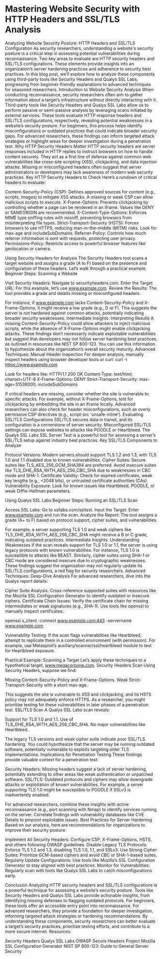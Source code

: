 # Mastering Website Security with HTTP Headers and SSL/TLS Analysis

Analyzing Website Security Posture: HTTP Headers and SSL/TLS Configuration
As security researchers, understanding a website's security posture is a critical step in assessing potential vulnerabilities during reconnaissance. Two key areas to evaluate are HTTP security headers and SSL/TLS configurations. These elements provide insights into an organization’s server hardening practices and adherence to security best practices. In this blog post, we’ll explore how to analyze these components using third-party tools like Security Headers and Qualys SSL Labs, progressing from beginner-friendly explanations to advanced techniques for seasoned researchers.
Introduction to Website Security Analysis
When conducting reconnaissance, security researchers often aim to gather information about a target’s infrastructure without directly interacting with it. Third-party tools like Security Headers and Qualys SSL Labs allow us to perform passive or semi-passive analysis by leveraging scans initiated by external services. These tools evaluate HTTP response headers and SSL/TLS configurations, respectively, revealing potential weaknesses in a website’s security posture.
For beginners, this process helps identify misconfigurations or outdated practices that could indicate broader security gaps. For advanced researchers, these findings can inform targeted attack strategies or highlight areas for deeper investigation during a penetration test.
Why HTTP Security Headers Matter
HTTP security headers are server responses included in HTTP replies to instruct browsers on how to handle content securely. They act as a first line of defense against common web vulnerabilities like cross-site scripting (XSS), clickjacking, and data injection attacks. Missing or misconfigured headers often suggest that server administrators or developers may lack awareness of modern web security practices.
Key HTTP Security Headers to Check
Here’s a rundown of critical headers to evaluate:

Content-Security-Policy (CSP): Defines approved sources for content (e.g., scripts, images) to mitigate XSS attacks. A missing or weak CSP can allow malicious scripts to execute.
X-Frame-Options: Prevents clickjacking by controlling whether a page can be rendered in an iframe. Values like DENY or SAMEORIGIN are recommended.
X-Content-Type-Options: Enforces MIME type sniffing rules with nosniff, preventing browsers from misinterpreting file types.
Strict-Transport-Security (HSTS): Forces browsers to use HTTPS, reducing man-in-the-middle (MITM) risks. Look for max-age and includeSubDomains.
Referrer-Policy: Controls how much referrer information is sent with requests, protecting user privacy.
Permissions-Policy: Restricts access to powerful browser features like geolocation or camera.

Using Security Headers for Analysis
The Security Headers tool scans a target website and assigns a grade (A to F) based on the presence and configuration of these headers. Let’s walk through a practical example.
Beginner Steps: Scanning a Website

Visit Security Headers: Navigate to securityheaders.com.
Enter the Target URL: For this example, let’s use www.example.com.
Review the Results: The tool provides a grade and details missing or misconfigured headers.

For instance, if www.example.com lacks Content-Security-Policy and X-Frame-Options, it might receive a low grade (e.g., D or F). This suggests the server is not hardened against common attacks, potentially indicating broader security weaknesses.
Intermediate Insights: Interpreting Results
A missing Content-Security-Policy could allow attackers to inject malicious scripts, while the absence of X-Frame-Options might enable clickjacking attacks. These findings don’t necessarily indicate exploitable vulnerabilities but suggest that developers may not follow server hardening best practices, as outlined in resources like NIST SP 800-123. You can use this information to hypothesize about the organization’s overall security maturity.
Advanced Techniques: Manual Header Inspection
For deeper analysis, manually inspect headers using browser developer tools or curl:
curl -I https://www.example.com

Look for headers like:
HTTP/1.1 200 OK
Content-Type: text/html; charset=UTF-8
X-Frame-Options: DENY
Strict-Transport-Security: max-age=31536000; includeSubDomains

If critical headers are missing, consider whether the site is vulnerable to specific attacks. For example, without X-Frame-Options, test for clickjacking by embedding the site in an iframe locally. Advanced researchers can also check for header misconfigurations, such as overly permissive CSP directives (e.g., script-src 'unsafe-inline').
Evaluating SSL/TLS Configurations
SSL/TLS secures data in transit, and its configuration is a cornerstone of server security. Misconfigured SSL/TLS settings can expose websites to attacks like POODLE or Heartbleed. The Qualys SSL Labs SSL Server Test is a powerful tool for assessing a server’s SSL/TLS setup against industry best practices.
Key SSL/TLS Components to Analyze

Protocol Versions: Modern servers should support TLS 1.2 and 1.3, with TLS 1.0 and 1.1 disabled due to known vulnerabilities.
Cipher Suites: Secure suites like TLS_AES_256_GCM_SHA384 are preferred. Avoid insecure suites like TLS_DHE_RSA_WITH_AES_256_CBC_SHA due to weaknesses in CBC mode and SHA-1.
Certificate Validity: Check for expired certificates, weak key lengths (e.g., <2048 bits), or untrusted certificate authorities (CAs).
Vulnerability Exposure: Look for known issues like Heartbleed, POODLE, or weak Diffie-Hellman parameters.

Using Qualys SSL Labs
Beginner Steps: Running an SSL/TLS Scan

Access SSL Labs: Go to ssllabs.com/ssltest.
Input the Target: Enter www.example.com and run the scan.
Analyze the Report: The tool assigns a grade (A+ to F) based on protocol support, cipher suites, and vulnerabilities.

For example, a server supporting TLS 1.0 and weak ciphers like TLS_DHE_RSA_WITH_AES_256_CBC_SHA might receive a B or C grade, indicating outdated practices.
Intermediate Insights: Understanding Weaknesses
If the scan reveals support for TLS 1.0 or 1.1, the server is using legacy protocols with known vulnerabilities. For instance, TLS 1.0 is susceptible to attacks like BEAST. Similarly, cipher suites using SHA-1 or CBC mode are considered insecure due to cryptographic weaknesses. These findings suggest the organization may not regularly update its SSL/TLS configurations, a red flag for security researchers.
Advanced Techniques: Deep-Dive Analysis
For advanced researchers, dive into the Qualys report details:

Cipher Suite Analysis: Cross-reference supported suites with resources like the Mozilla SSL Configuration Generator to identify outdated or insecure ciphers.
Certificate Chain Issues: Verify the certificate chain for missing intermediates or weak signatures (e.g., SHA-1). Use tools like openssl to manually inspect certificates:

openssl s_client -connect www.example.com:443 -servername www.example.com


Vulnerability Testing: If the scan flags vulnerabilities like Heartbleed, attempt to replicate them in a controlled environment (with permission). For example, use Metasploit’s auxiliary/scanner/ssl/heartbleed module to test for Heartbleed exposure.

Practical Example: Scanning a Target
Let’s apply these techniques to a hypothetical target, www.megacorpone.com.
Security Headers Scan
Using Security Headers, suppose we find:

Missing Content-Security-Policy and X-Frame-Options.
Weak Strict-Transport-Security with a short max-age.

This suggests the site is vulnerable to XSS and clickjacking, and its HSTS policy may not adequately enforce HTTPS. As a researcher, you might prioritize testing for these vulnerabilities in later phases of a penetration test.
SSL/TLS Scan
A Qualys SSL Labs scan reveals:

Support for TLS 1.0 and 1.1.
Use of TLS_DHE_RSA_WITH_AES_256_CBC_SHA.
No major vulnerabilities like Heartbleed.

The legacy TLS versions and weak cipher suite indicate poor SSL/TLS hardening. You could hypothesize that the server may be running outdated software, potentially vulnerable to exploits targeting older TLS implementations.
Implications for Penetration Testing
These findings provide valuable context for a penetration test:

Security Headers: Missing headers suggest a lack of server hardening, potentially extending to other areas like weak authentication or unpatched software.
SSL/TLS: Outdated protocols and ciphers may allow downgrade attacks or exploitation of known vulnerabilities. For example, a server supporting TLS 1.0 might be susceptible to POODLE if SSLv3 is inadvertently enabled.

For advanced researchers, combine these insights with active reconnaissance (e.g., port scanning with Nmap) to identify services running on the server. Correlate findings with vulnerability databases like CVE Details to pinpoint exploitable issues.
Best Practices for Server Hardening
Based on our analysis, here are recommendations for organizations to improve their security posture:

Implement All Security Headers: Configure CSP, X-Frame-Options, HSTS, and others following OWASP guidelines.
Disable Legacy TLS Protocols: Enforce TLS 1.2 and 1.3, disabling TLS 1.0, 1.1, and SSLv3.
Use Strong Cipher Suites: Prioritize GCM-based ciphers and avoid CBC or SHA-1-based suites.
Regularly Update Configurations: Use tools like Mozilla’s SSL Configuration Generator to stay aligned with best practices.
Monitor for Vulnerabilities: Regularly scan with tools like Qualys SSL Labs to catch misconfigurations early.

Conclusion
Analyzing HTTP security headers and SSL/TLS configurations is a powerful technique for assessing a website’s security posture. Tools like Security Headers and Qualys SSL Labs provide actionable insights, from identifying missing defenses to flagging outdated protocols. For beginners, these tools offer an accessible entry point into reconnaissance. For advanced researchers, they provide a foundation for deeper investigation, informing targeted attack strategies or hardening recommendations.
By understanding these components, security researchers can better evaluate a target’s security practices, prioritize testing efforts, and contribute to a more secure internet.
Resources:

Security Headers
Qualys SSL Labs
OWASP Secure Headers Project
Mozilla SSL Configuration Generator
NIST SP 800-123: Guide to General Server Security

